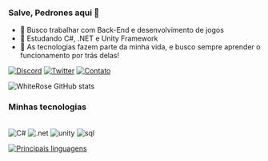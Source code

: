 ### Salve, Pedrones aqui 👋

- 🔭 Busco trabalhar com Back-End e desenvolvimento de jogos
- 🌱 Estudando C#, .NET e Unity Framework
- 🤔 As tecnologias fazem parte da minha vida, e busco sempre aprender o funcionamento por trás delas!

[![Discord](https://img.shields.io/badge/Discord-7289DA?style=for-the-badge&logo=discord&logoColor=white)](https://discord.gg/bhETCsmrT2)
[![Twitter](https://img.shields.io/badge/Twitter-1DA1F2?style=for-the-badge&logo=twitter&logoColor=white)](https://twitter.com/_wh1terose)
[![Contato](https://img.shields.io/badge/Microsoft_Outlook-0078D4?style=for-the-badge&logo=microsoft-outlook&logoColor=white)](mailto:peagaduarte8@outlook.com)

![WhiteRose GitHub stats](https://github-readme-stats.vercel.app/api?username=WhiteRose-ph&show_icons=true&theme=dracula)

### Minhas tecnologias

<div style="display: inline_block"><br/>
  <img align="centrer" alt="C#" src="https://img.shields.io/badge/C%23-239120?style=for-the-badge&logo=c-sharp&logoColor=white" />
  <img align="centrer" alt=".net" src="https://img.shields.io/badge/.NET-5C2D91?style=for-the-badge&logo=.net&logoColor=white" />
  <img align="centrer" alt="unity" src="https://img.shields.io/badge/Unity-100000?style=for-the-badge&logo=unity&logoColor=white" />
  <img align="centrer" alt="sql" src=	"https://img.shields.io/badge/MySQL-00000F?style=for-the-badge&logo=mysql&logoColor=white" />

</div>

[![Principais linguagens](https://github-readme-stats.vercel.app/api/top-langs/?username=WhiteRose-ph)](https://github.com/WhiteRose-ph/github-readme-stats)
